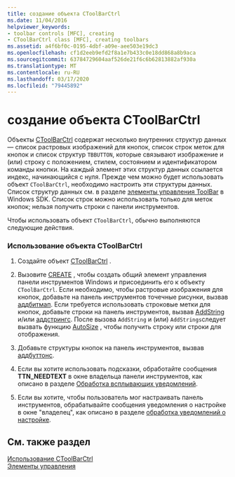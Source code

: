 ```yaml
---
title: создание объекта CToolBarCtrl
ms.date: 11/04/2016
helpviewer_keywords:
- toolbar controls [MFC], creating
- CToolBarCtrl class [MFC], creating toolbars
ms.assetid: a4f6bf0c-0195-4dbf-a09e-aee503e19dc3
ms.openlocfilehash: cf1d2eeb9efd2f8a1e7b433c0e18dd868a8b9aca
ms.sourcegitcommit: 63784729604aaf526de21f6c6b62813882af930a
ms.translationtype: MT
ms.contentlocale: ru-RU
ms.lasthandoff: 03/17/2020
ms.locfileid: "79445892"
---
```

# <a name="creating-a-ctoolbarctrl-object"></a>создание объекта CToolBarCtrl

Объекты [CToolBarCtrl](../mfc/reference/ctoolbarctrl-class.md) содержат несколько внутренних структур данных — список растровых изображений для кнопок, список строк меток для кнопок и список структур `TBBUTTON`, которые связывают изображение и (или) строку с положением, стилем, состоянием и идентификатором команды кнопки. На каждый элемент этих структур данных ссылается индекс, начинающийся с нуля. Прежде чем можно будет использовать объект `CToolBarCtrl`, необходимо настроить эти структуры данных. Список структур данных см. в разделе [элементы управления ToolBar](controls-mfc.md) в Windows SDK. Список строк можно использовать только для меток кнопок; нельзя получить строки с панели инструментов.

Чтобы использовать объект `CToolBarCtrl`, обычно выполняются следующие действия.

### <a name="to-use-a-ctoolbarctrl-object"></a>Использование объекта CToolBarCtrl

1. Создайте объект [CToolBarCtrl](../mfc/reference/ctoolbarctrl-class.md) .

1. Вызовите [CREATE](../mfc/reference/ctoolbarctrl-class.md#create) , чтобы создать общий элемент управления панели инструментов Windows и присоединить его к объекту `CToolBarCtrl`. Если необходимо, чтобы растровые изображения для кнопок, добавьте на панель инструментов точечные рисунки, вызвав [аддбитмап](../mfc/reference/ctoolbarctrl-class.md#addbitmap). Если требуется использовать строковые метки для кнопок, добавьте строки на панель инструментов, вызвав [AddString](../mfc/reference/ctoolbarctrl-class.md#addstring) и/или [аддстрингс](../mfc/reference/ctoolbarctrl-class.md#addstrings). После вызова `AddString` и (или) `AddStrings`следует вызвать функцию [AutoSize](../mfc/reference/ctoolbarctrl-class.md#autosize) , чтобы получить строку или строки для отображения.

1. Добавьте структуры кнопок на панель инструментов, вызвав [аддбуттонс](../mfc/reference/ctoolbarctrl-class.md#addbuttons).

1. Если вы хотите использовать подсказки, обработайте сообщения **TTN_NEEDTEXT** в окне владельца панели инструментов, как описано в разделе [Обработка всплывающих уведомлений](../mfc/handling-tool-tip-notifications.md).

1. Если вы хотите, чтобы пользователь мог настраивать панель инструментов, обрабатывайте сообщения уведомления о настройке в окне "владелец", как описано в разделе [обработка уведомлений о настройке](../mfc/handling-customization-notifications.md).

## <a name="see-also"></a>См. также раздел

[Использование CToolBarCtrl](../mfc/using-ctoolbarctrl.md)<br/>
[Элементы управления](../mfc/controls-mfc.md)
